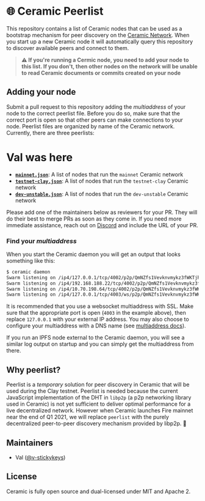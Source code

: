 # 🌐 Ceramic Peerlist

This repository contains a list of Ceramic nodes that can be used as a bootstrap mechanism for peer discovery on the [Ceramic Network](https://github.com/ceramicnetwork/ceramic). When you start up a new Ceramic node it will automatically query this repository to discover available peers and connect to them. 

> **⚠️  If you're running a Cermic node, you need to add your node to this list. If you don't, then other nodes on the network will be unable to read Ceramic documents or commits created on your node**

## Adding your node
Submit a pull request to this repository adding the *multiaddress* of your node to the correct peerlist file. Before you do so, make sure that the correct port is open so that other peers can make connections to your node. Peerlist files are organized by name of the Ceramic network. Currently, there are three peerlists:

# Val was here

- **[`mainnet.json`](mainnet.json)**: A list of nodes that run the `mainnet` Ceramic network
- **[`testnet-clay.json`](testnet-clay.json)**: A list of nodes that run the `testnet-clay` Ceramic network
- **[`dev-unstable.json`](dev-unstable.json)**: A list of nodes that run the `dev-unstable` Ceramic network

Please add one of the maintainers below as reviewers for your PR. They will do their best to merge PRs as soon as they come in. If you need more immediate assistance, reach out on [Discord](https://chat.ceramic.network) and include the URL of your PR.

### Find your *multiaddress*
When you start the Ceramic daemon you will get an output that looks something like this:

```sh
$ ceramic daemon
Swarm listening on /ip4/127.0.0.1/tcp/4002/p2p/QmNZfs1Vevknvmykz3fWKTjhmEpckabhd2JyEGJuymZFsC
Swarm listening on /ip4/192.168.188.22/tcp/4002/p2p/QmNZfs1Vevknvmykz3fWKTjhmEpckabhd2JyEGJuymZFsC
Swarm listening on /ip4/10.70.198.64/tcp/4002/p2p/QmNZfs1Vevknvmykz3fWKTjhmEpckabhd2JyEGJuymZFsC
Swarm listening on /ip4/127.0.0.1/tcp/4003/ws/p2p/QmNZfs1Vevknvmykz3fWKTjhmEpckabhd2JyEGJuymZFsC
```

It is recommended that you use a websocket multiaddress with SSL. Make sure that the appropriate port is open (`4003` in the example above), then replace `127.0.0.1` with your external IP address. You may also choose to configure your multiaddress with a DNS name (see [multiaddress docs](https://github.com/multiformats/multiaddr)).

If you run an IPFS node external to the Ceramic daemon, you will see a similar log output on startup and you can simply get the multiaddress from there.

## Why peerlist?

Peerlist is a *temporary* solution for peer discovery in Ceramic that will be used during the Clay testnet. Peerlist is needed because the current JavaScript implementation of the DHT in `libp2p` (a p2p networking library used in Ceramic) is not yet sufficient to deliver optimal performance for a live decentralized network. However when Ceramic launches Fire mainnet near the end of Q1 2021, we will replace `peerlist` with the purely decentralized peer-to-peer discovery mechanism provided by libp2p. 🚀

## Maintainers

- Val ([@v-stickykeys](https://github.com/v-stickykeys))

## License

Ceramic is fully open source and dual-licensed under MIT and Apache 2.
